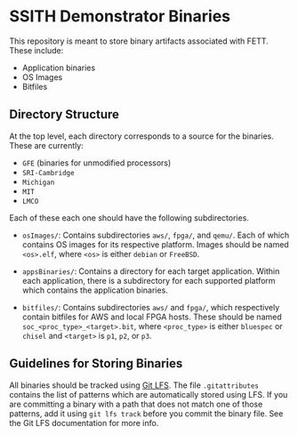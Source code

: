# SSITH Demonstrator Binaries

This repository is meant to store binary artifacts associated with
FETT. These include:
- Application binaries
- OS Images
- Bitfiles

## Directory Structure

At the top level, each directory corresponds to a source for the
binaries. These are currently:
- `GFE` (binaries for unmodified processors)
- `SRI-Cambridge`
- `Michigan`
- `MIT`
- `LMCO`

Each of these each one should have the following subdirectories.

- `osImages/`: Contains subdirectories `aws/`, `fpga/`, and
  `qemu/`. Each of which contains OS images for its respective
  platform. Images should be named `<os>.elf`, where `<os>` is either
  `debian` or `FreeBSD`.
  
- `appsBinaries/`: Contains a directory for each target
  application. Within each application, there is a subdirectory for
  each supported platform which contains the application binaries.

- `bitfiles/`: Contains subdirectories `aws/` and `fpga/`, which
  respectively contain bitfiles for AWS and local FPGA hosts. These
  should be named `soc_<proc_type>_<target>.bit`, where `<proc_type>`
  is either `bluespec` or `chisel` and `<target>` is `p1`, `p2`, or
  `p3`.

## Guidelines for Storing Binaries

All binaries should be tracked using [Git
LFS](https://git-lfs.github.com/). The file `.gitattributes` contains
the list of patterns which are automatically stored using LFS. If you
are committing a binary with a path that does not match one of those
patterns, add it using `git lfs track` before you commit the binary
file. See the Git LFS documentation for more info.
